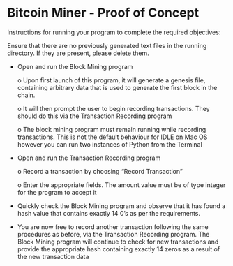 # Bitcoin Miner - Proof of Concept

Instructions for running your program to complete the required objectives:

Ensure that there are no previously generated text files in the running directory. If they are present, please delete them.

- Open and run the Block Mining program

    o	Upon first launch of this program, it will generate a genesis file, containing arbitrary data that is used to generate the first block in the chain.
  
    o	It will then prompt the user to begin recording transactions. They should do this via the Transaction Recording program
  
    o	The block mining program must remain running while recording transactions. This is not the default behaviour for IDLE on Mac OS however you can run two instances of Python from the Terminal
  
- Open and run the Transaction Recording program 
  
    o	Record a transaction by choosing “Record Transaction”
  
    o	Enter the appropriate fields. The amount value must be of type integer for the program to accept it

- Quickly check the Block Mining program and observe that it has found a hash value that contains exactly 14 0’s as per the requirements.

- You are now free to record another transaction following the same procedures as before, via the Transaction Recording program. The Block Mining program will continue to check for new transactions and provide the appropriate hash containing exactly 14 zeros as a result of the new transaction data

